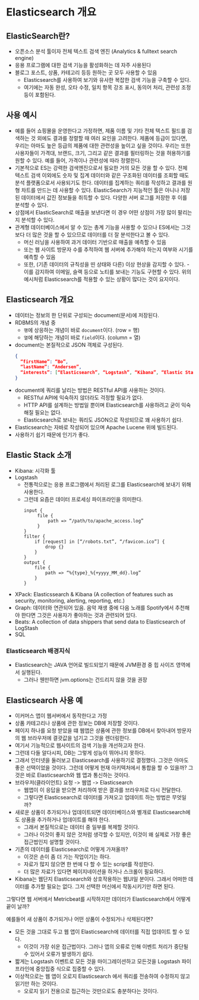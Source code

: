 # Elasticsearch 개요

## ElasticSearch란?

-   오픈소스 분석 툴이자 전체 텍스트 검색 엔진 (Analytics & fulltext search engine)
-   응용 프로그램에 대한 검색 기능을 활성화하는 데 자주 사용된다
-   블로그 포스트, 상품, 카테고리 등등 원하는 곳 모두 사용할 수 있음
    -   Elasticsearch를 사용하여 보기와 유사한 복잡한 검색 기능을 구축할 수 있다.
    -   여기에는 자동 완성, 오타 수정, 일치 항목 강조 표시, 동의어 처리, 관련성 조정 등이 포함된다.

## 사용 예시

-   예를 들어 쇼핑몰을 운영한다고 가정하면, 제품 이름 및 기타 전체 텍스트 필드를 검색하는 것 외에도 결과를 정렬할 때 여러 요인을 고려한다.
    제품에 등급이 있다면, 우리는 아마도 높은 등급의 제품에 대한 관련성을 높이고 싶을 것이다. 우리는 또한 사용자들이 가격대, 브랜드, 크기, 그리고 같은 결과를 필터링하는 것을 허용하기를 원할 수 있다. 예를 들어, 가격이나 관련성에 따라 정렬한다.
-   기본적으로 ES는 강력한 검색엔진으로서 필요한 거의 모든 것을 할 수 있다. 전체 텍스트 검색 이외에도 숫자 및 집계 데이터와 같은
    구조화된 데이터를 조회할 때도 분석 플랫폼으로서 사용되기도 한다. 데이터를 집계하는 쿼리를 작성하고 결과를 원형 차트를 만드는 데 사용할 수 있다. ElasticSearch가 지능적인 툴은 아니나 저장된 데이터에서 값진 정보들을 취득할 수 있다. 다양한 서버 로그를 저장한 후 이를 분석할 수 있다.
-   상점에서 ElasticSearch로 매출을 보낸다면 이 경우 어떤 상점이 가장 많이 팔리는지 분석할 수 있다.
-   관계형 데이터베이스에서 알 수 있는 총계 기능을 사용할 수 있으나 ES에서는 그것보다 더 많은 것을 할 수 있으므로 데이터를 더 잘 분석한다고 볼 수 있다.
    -   머신 러닝을 사용하여 과거 데이터 기반으로 매출을 예측할 수 있음
    -   또는 웹 사이트 방문자 수를 추적하여 웹 서버에 추가해야 하는지 여부와 시기를 예측할 수 있음
    -   또한, (기존 데이터의 규칙성을 띤 상태와 다른) 이상 현상을 감지할 수 있다. - 이를 감지하여 이메일, 슬랙 등으로 노티를 보내는 기능도 구현할 수 있다.
        위의 예시처럼 Elasticsearch를 적용할 수 있는 상황이 많다는 것이 요지이다.

## Elasticsearch 개요

-   데이터는 정보의 한 단위로 구성되는 document(문서)에 저장된다.
-   RDBMS의 개념 중
    -   `행`에 상응하는 개념이 바로 `document`이다. (row = 행)
    -   `열`에 해당하는 개념이 바로 `field`이다. (column = 열)
-   document는 본질적으로 JSON 객체로 구성된다.
    ```json
    {
      “firstName”: “Bo”,
      “lastName”: “Andersen”,
      “interests”: [“Elasticsearch”, “Logstash”, “Kibana”, “Elastic Stack”]
    }
    ```
-   document에 쿼리를 날리는 방법은 RESTful API를 사용하는 것이다.
    -   RESTful API에 익숙하지 않더라도 걱정할 필요가 없다.
    -   HTTP API를 설계하는 방법일 뿐이며 Elasticsearch를 사용하려고 굳이 익숙해질 필요는 없다.
    -   Elasticsearch로 보내는 쿼리도 JSON으로 작성되므로 꽤 사용하기 쉽다.
-   Elasticsearch는 자바로 작성되어 있으며 Apache Lucene 위에 빌드된다.
-   사용하기 쉽기 때문에 인기가 좋다.

## Elastic Stack 소개

-   Kibana: 시각화 툴
-   Logstash
    -   전통적으로는 응용 프로그램에서 처리된 로그를 Elasticsearch에 보내기 위해 사용한다.
    -   그런데 요즘은 데이터 프로세싱 파이프라인을 의미한다.
        ```
        input {
             file {
                 path => “/path/to/apache_access.log”
             }
        }
        filter {
            if [request] in [“/robots.txt”, “/favicon.ico”] {
                drop {}
            }
        }
        output {
            file {
                path => “%{type}_%{+yyyy_MM_dd}.log”
            }
        }
        ```
-   XPack: Elasticssearch & Kibana (A collection of features such as security, monitoring, alerting, reporting, etc.)
-   Graph: 데이터와 연관되어 있음. 음악 재생 중에 다음 노래를 Spotify에서 추천해야 한다면 그것은 사용자가 좋아하는 것과 관련되어 있다.
-   Beats: A collection of data shippers that send data to Elasticsearch of LogStash
-   SQL

### Elasticsearch 배경지식

-   Elasticsearch는 JAVA 언어로 빌드되었기 때문에 JVM환경 중 힙 사이즈 영역에서 실행된다.
    -   그러나 웬만하면 jvm.options는 건드리지 않을 것을 권장

## Elasticsearch 사용 예

-   이커머스 앱이 웹서버에서 동작한다고 가정
-   상품 카테고리나 상품에 관한 정보는 DB에 저장할 것이다.
-   페이지 하나를 요청 받았을 떄 웹앱은 상품에 관한 정보를 DB에서 찾아내어 방문자의 웹 브라우저에 결괏값을 넘기고 그것을 렌더링한다.
-   여기서 기능적으로 웹사이트의 검색 기능을 개선하고자 한다.
-   그런데 다들 알다시피, DB는 그렇게 성능이 뛰어나지 못하다.
-   그래서 인터넷을 둘러보고 Elasticsearch를 사용하기로 결정했다. 그것은 아마도 좋은 선택이었을 것이다. 그런데 어떻게 현재 아키텍처에서 통합을 할 수 있을까? 그것은 바로 Elasticsearch와 웹 앱과 통신하는 것이다.
-   브라우저(클라이언트) 요청 -> 웹앱 -> Elasticsearch
    -   웹앱이 이 응답을 받으면 처리하여 받은 결과를 브라우저로 다시 전달한다.
    -   그렇다면 Elasticsearch로 데이터를 가져오고 업데이트 하는 방법은 무엇일까?
-   새로운 상품이 추가되거나 업데이트되면 데이터베이스와 별개로 Elasticsearch에도 상품을 추가하거나 업데이트를 해야 한다.
    -   그래서 본질적으로는 데이터 중 일부를 복제할 것이다.
    -   그러나 이것이 좋지 않은 것처럼 생각할 수 있지만, 이것이 왜 실제로 가장 좋은 접근법인지 설명할 것이다.
-   기존의 데이터를 Elasticsearch로 어떻게 가져올까?
    -   이것은 손이 좀 더 가는 작업이기는 하다.
    -   자료가 많지 않으면 한 번에 다 할 수 있는 script를 작성한다.
    -   더 많은 자료가 있다면 페이지네이션을 하거나 스크롤이 필요하다.
-   Kibana는 웹단지 Elasticsearch와 상호작용하는 웹UI일 분이다. 그래서 어떠한 데이터를 추가할 필요는 없다.
    그저 선택한 머신에서 작동시키기만 하면 된다.

그렇다면 웹 서버에서 Metricbeat를 시작하지만 데이터가 Elasticsearch에서 어떻게 끝이 날까?

예를들어 새 상품이 추가되거나 어떤 상품이 수정되거나 삭제된다면?

-   모든 것을 그대로 두고 웹 앱이 Elasticsearch에 데이터를 직접 업데이트 할 수 있다.
    -   이것이 가장 쉬운 접근법이다. 그러나 앱의 오류로 인해 이벤트 처리가 중단될 수 있어서 오류가 발생하기 쉽다.
-   짧게는 Logstash 이벤트로 모든 것을 마이그레이션하고 모든것을 Logstash 파이프라인에 중앙집중 식으로 집중할 수 있다.
-   이상적으로는 웹 앱이 오로지 Elasticsearch 에서 쿼리를 전송하여 수정하지 않고 읽기만 하는 것이다.
    -   오로지 읽기 전용으로 접근하는 것만으로도 충분하다는 것이다.
